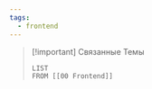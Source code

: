 ```yaml
---
tags:
  - frontend
---
```

>[!important] Связанные Темы
>```dataview
>LIST 
>FROM [[00 Frontend]]
>```



